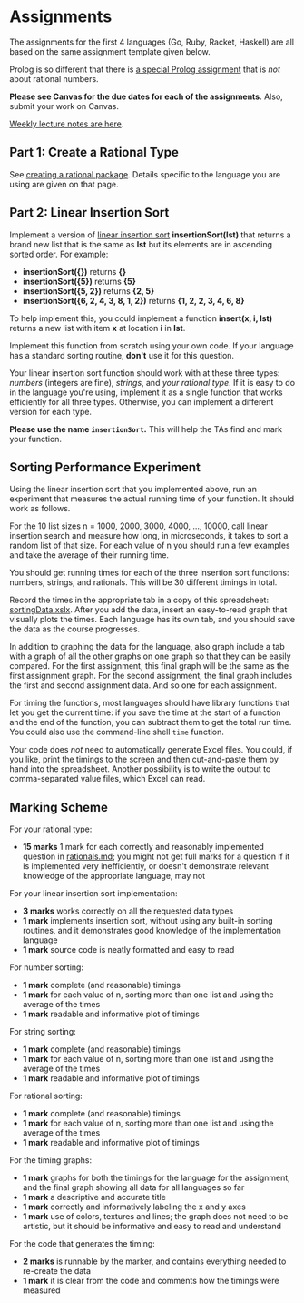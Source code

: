 # Assignments

The assignments for the first 4 languages (Go, Ruby, Racket, Haskell) are all
based on the same assignment template given below.

Prolog is so different that there is [a special Prolog
assignment](prolog_asn.md) that is *not* about rational numbers.

**Please see Canvas for the due dates for each of the assignments**. Also,
submit your work on Canvas.

[Weekly lecture notes are here](../index.md).


## Part 1: Create a Rational Type

See [creating a rational package](rationals.md). Details specific to the
language you are using are given on that page.


## Part 2: Linear Insertion Sort

Implement a version of [linear insertion
sort](https://en.wikipedia.org/wiki/Insertion_sort) **insertionSort(lst)**
that returns a brand new list that is the same as **lst** but its elements are
in ascending sorted order. For example:

- **insertionSort({})** returns **{}**
- **insertionSort({5})** returns **{5}**
- **insertionSort({5, 2})** returns **{2, 5}**
- **insertionSort({6, 2, 4, 3, 8, 1, 2})** returns **{1, 2, 2, 3, 4, 6, 8}**

To help implement this, you could implement a function **insert(x, i, lst)**
returns a new list with item **x** at location **i** in **lst**.

Implement this function from scratch using your own code. If your language has
a standard sorting routine, **don't** use it for this question.

Your linear insertion sort function should work with at these three types:
*numbers* (integers are fine), *strings*, and *your rational type*. If it is
easy to do in the language you're using, implement it as a single function
that works efficiently for all three types. Otherwise, you can implement a
different version for each type.

**Please use the name `insertionSort`.** This will help the TAs find and mark
your function.


## Sorting Performance Experiment

Using the linear insertion sort that you implemented above, run an experiment
that measures the actual running time of your function. It should work as
follows.

For the 10 list sizes n = 1000, 2000, 3000, 4000, ..., 10000, call linear
insertion search and measure how long, in microseconds, it takes to sort a
random list of that size. For each value of n you should run a few examples
and take the average of their running time.

You should get running times for each of the three insertion sort functions:
numbers, strings, and rationals. This will be 30 different timings in total.

Record the times in the appropriate tab in a copy of this spreadsheet:
[sortingData.xslx](sortingData.xlsx). After you add the data, insert an
easy-to-read graph that visually plots the times. Each language has its own
tab, and you should save the data as the course progresses.

In addition to graphing the data for the language, also graph include a tab
with a graph of all the other graphs on one graph so that they can be easily
compared. For the first assignment, this final graph will be the same as the
first assignment graph. For the second assignment, the final graph includes
the first and second assignment data. And so one for each assignment.

For timing the functions, most languages should have library functions that
let you get the current time: if you save the time at the start of a function
and the end of the function, you can subtract them to get the total run time.
You could also use the command-line shell `time` function.

Your code does *not* need to automatically generate Excel files. You could, if
you like, print the timings to the screen and then cut-and-paste them by hand
into the spreadsheet. Another possibility is to write the output to
comma-separated value files, which Excel can read.


## Marking Scheme

For your rational type:
- **15 marks** 1 mark for each correctly and reasonably implemented question
  in [rationals.md](rationals.md); you might not get full marks for a question
  if it is implemented very inefficiently, or doesn't demonstrate relevant
  knowledge of the appropriate language, may not

For your linear insertion sort implementation:

- **3 marks** works correctly on all the requested data types
- **1 mark** implements insertion sort, without using any built-in sorting
  routines, and it demonstrates good knowledge of the implementation language
- **1 mark** source code is neatly formatted and easy to read

For number sorting:
- **1 mark** complete (and reasonable) timings
- **1 mark** for each value of n, sorting more than one list and using the
  average of the times
- **1 mark** readable and informative plot of timings

For string sorting:
- **1 mark** complete (and reasonable) timings
- **1 mark** for each value of n, sorting more than one list and using the
  average of the times
- **1 mark** readable and informative plot of timings

For rational sorting:
- **1 mark** complete (and reasonable) timings
- **1 mark** for each value of n, sorting more than one list and using the
  average of the times
- **1 mark** readable and informative plot of timings

For the timing graphs:
- **1 mark** graphs for both the timings for the language for the assignment,
  and the final graph showing all data for all languages so far
- **1 mark** a descriptive and accurate title
- **1 mark** correctly and informatively labeling the x and y axes
- **1 mark** use of colors, textures and lines; the graph does not need to be
  artistic, but it should be informative and easy to read and understand

For the code that generates the timing:
- **2 marks** is runnable by the marker, and contains everything needed to
  re-create the data
- **1 mark** it is clear from the code and comments how the timings were
  measured
